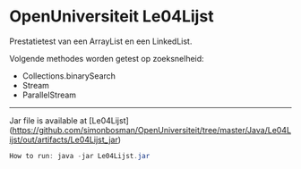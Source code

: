 # OpenUniversiteit Le04Lijst
Prestatietest van een ArrayList en een LinkedList.<br>

Volgende methodes worden getest op zoeksnelheid:<br>
- Collections.binarySearch
- Stream
- ParallelStream
***
Jar file is available at [Le04Lijst] 
(https://github.com/simonbosman/OpenUniversiteit/tree/master/Java/Le04Lijst/out/artifacts/Le04Lijst_jar) 
```java
How to run: java -jar Le04Lijst.jar
```
